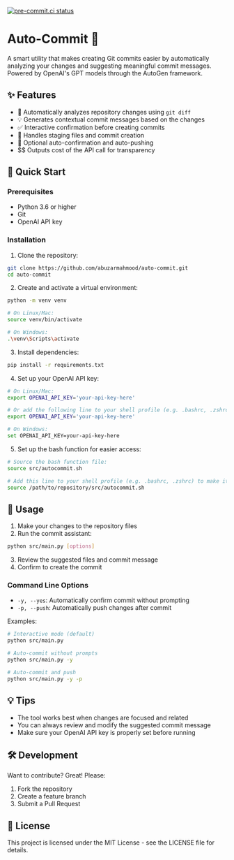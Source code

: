 [![pre-commit.ci status](https://results.pre-commit.ci/badge/github/abuzarmahmood/auto-commit/main.svg)](https://results.pre-commit.ci/latest/github/abuzarmahmood/auto-commit/main)

# Auto-Commit 🤖

A smart utility that makes creating Git commits easier by automatically analyzing your changes and suggesting meaningful commit messages. Powered by OpenAI's GPT models through the AutoGen framework.

## ✨ Features

- 📝 Automatically analyzes repository changes using `git diff`
- 💡 Generates contextual commit messages based on the changes
- ✅ Interactive confirmation before creating commits
- 🔄 Handles staging files and commit creation
- 🚀 Optional auto-confirmation and auto-pushing
- $$ Outputs cost of the API call for transparency

## 🚀 Quick Start

### Prerequisites

- Python 3.6 or higher
- Git
- OpenAI API key

### Installation

1. Clone the repository:
```bash
git clone https://github.com/abuzarmahmood/auto-commit.git
cd auto-commit
```

2. Create and activate a virtual environment:
```bash
python -m venv venv

# On Linux/Mac:
source venv/bin/activate

# On Windows:
.\venv\Scripts\activate
```

3. Install dependencies:
```bash
pip install -r requirements.txt
```

4. Set up your OpenAI API key:
```bash
# On Linux/Mac:
export OPENAI_API_KEY='your-api-key-here'

# Or add the following line to your shell profile (e.g. .bashrc, .zshrc):
export OPENAI_API_KEY='your-api-key-here'

# On Windows:
set OPENAI_API_KEY=your-api-key-here
```

5. Set up the bash function for easier access:
```bash
# Source the bash function file:
source src/autocommit.sh

# Add this line to your shell profile (e.g. .bashrc, .zshrc) to make it permanent:
source /path/to/repository/src/autocommit.sh
```

## 🎯 Usage

1. Make your changes to the repository files
2. Run the commit assistant:
```bash
python src/main.py [options]
```
3. Review the suggested files and commit message
4. Confirm to create the commit

### Command Line Options

- `-y, --yes`: Automatically confirm commit without prompting
- `-p, --push`: Automatically push changes after commit

Examples:
```bash
# Interactive mode (default)
python src/main.py

# Auto-commit without prompts
python src/main.py -y

# Auto-commit and push
python src/main.py -y -p
```

## 💡 Tips

- The tool works best when changes are focused and related
- You can always review and modify the suggested commit message
- Make sure your OpenAI API key is properly set before running

## 🛠️ Development

Want to contribute? Great! Please:
1. Fork the repository
2. Create a feature branch
3. Submit a Pull Request

## 📝 License

This project is licensed under the MIT License - see the LICENSE file for details.

